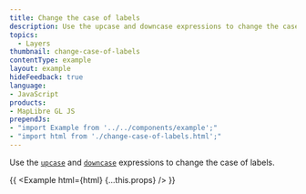 ```yaml
---
title: Change the case of labels
description: Use the upcase and downcase expressions to change the case of labels.
topics:
  - Layers
thumbnail: change-case-of-labels
contentType: example
layout: example
hideFeedback: true
language:
- JavaScript
products:
- MapLibre GL JS
prependJs:
- "import Example from '../../components/example';"
- "import html from './change-case-of-labels.html';"
---
```


Use the [`upcase`](https://maplibre.org/maplibre-style-spec/expressions/#upcase) and [`downcase`](https://maplibre.org/maplibre-style-spec/expressions/#downcase) expressions to change the case of labels.

{{ <Example html={html} {...this.props} /> }}
